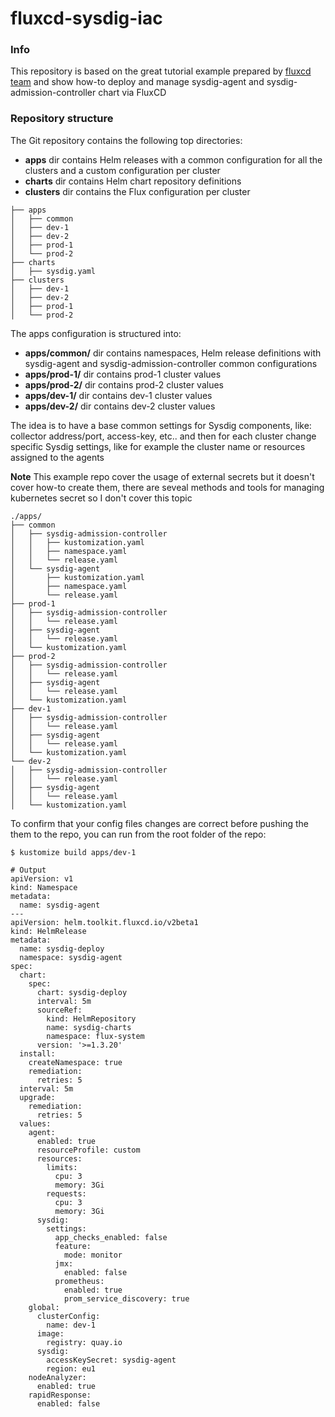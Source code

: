 # fluxcd-sysdig-iac

### Info
This repository is based on the great tutorial example prepared by [fluxcd team](https://github.com/fluxcd/flux2-kustomize-helm-example) and show how-to deploy and manage sysdig-agent and sysdig-admission-controller chart via FluxCD

### Repository structure

The Git repository contains the following top directories:

- **apps** dir contains Helm releases with a common configuration for all the clusters and a custom configuration per cluster
- **charts** dir contains Helm chart repository definitions
- **clusters** dir contains the Flux configuration per cluster
```
├── apps
│   ├── common
│   ├── dev-1
│   ├── dev-2
│   ├── prod-1
│   └── prod-2
├── charts
│   ├── sysdig.yaml
├── clusters
│   ├── dev-1
│   ├── dev-2
│   ├── prod-1
│   └── prod-2
```

The apps configuration is structured into:

- **apps/common/** dir contains namespaces, Helm release definitions with sysdig-agent and sysdig-admission-controller common configurations
- **apps/prod-1/** dir contains prod-1 cluster values
- **apps/prod-2/** dir contains prod-2 cluster values
- **apps/dev-1/** dir contains dev-1 cluster values
- **apps/dev-2/** dir contains dev-2 cluster values

The idea is to have a base common settings for Sysdig components, like: collector address/port, access-key, etc.. and then for each cluster change specific Sysdig settings, like for example the cluster name or resources assigned to the agents

**Note** This example repo cover the usage of external secrets but it doesn't cover how-to create them, there are seveal methods and tools for managing kubernetes secret so I don't cover this topic

```
./apps/
├── common
│   ├── sysdig-admission-controller
│   │   ├── kustomization.yaml
│   │   ├── namespace.yaml
│   │   └── release.yaml
│   └── sysdig-agent
│       ├── kustomization.yaml
│       ├── namespace.yaml
│       └── release.yaml
├── prod-1
│   ├── sysdig-admission-controller
│   │   └── release.yaml
│   ├── sysdig-agent
│   │   └── release.yaml
│   └── kustomization.yaml
├── prod-2
│   ├── sysdig-admission-controller
│   │   └── release.yaml
│   ├── sysdig-agent
│   │   └── release.yaml
│   └── kustomization.yaml
├── dev-1
│   ├── sysdig-admission-controller
│   │   └── release.yaml
│   ├── sysdig-agent
│   │   └── release.yaml
│   └── kustomization.yaml
└── dev-2
│   ├── sysdig-admission-controller
│   │   └── release.yaml
│   ├── sysdig-agent
│   │   └── release.yaml
│   └── kustomization.yaml
```

To confirm that your config files changes are correct before pushing the them to the repo, you can run from the root folder of the repo:
```
$ kustomize build apps/dev-1

# Output
apiVersion: v1
kind: Namespace
metadata:
  name: sysdig-agent
---
apiVersion: helm.toolkit.fluxcd.io/v2beta1
kind: HelmRelease
metadata:
  name: sysdig-deploy
  namespace: sysdig-agent
spec:
  chart:
    spec:
      chart: sysdig-deploy
      interval: 5m
      sourceRef:
        kind: HelmRepository
        name: sysdig-charts
        namespace: flux-system
      version: '>=1.3.20'
  install:
    createNamespace: true
    remediation:
      retries: 5
  interval: 5m
  upgrade:
    remediation:
      retries: 5
  values:
    agent:
      enabled: true
      resourceProfile: custom
      resources:
        limits:
          cpu: 3
          memory: 3Gi
        requests:
          cpu: 3
          memory: 3Gi
      sysdig:
        settings:
          app_checks_enabled: false
          feature:
            mode: monitor
          jmx:
            enabled: false
          prometheus:
            enabled: true
            prom_service_discovery: true
    global:
      clusterConfig:
        name: dev-1
      image:
        registry: quay.io
      sysdig:
        accessKeySecret: sysdig-agent
        region: eu1
    nodeAnalyzer:
      enabled: true
    rapidResponse:
      enabled: false
```